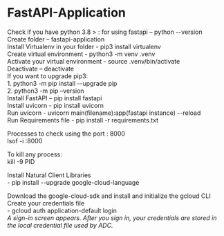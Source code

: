 # FastAPI-Application

Check if you have python 3.8 > :  for using fastapi – python --version<br /> 
Create folder – fastapi-application<br /> 
Install Virtualenv in your folder - pip3 install virtualenv<br /> 
Create virtual environment - python3 -m venv .venv<br /> 
Activate your virtual environment - source .venv/bin/activate<br /> 
Deactivate – deactivate<br /> 
If you want to upgrade pip3:<br /> 
            1. python3 -m pip install --upgrade pip<br /> 
            2. python3 -m pip –version<br /> 
Install FastAPI – pip install fastapi<br /> 
Install uvicorn -  pip install uvicorn<br /> 
Run uvicorn - uvicorn main(filename):app(fastapi instance) --reload<br /> 
Run Requirements file - pip install -r requirements.txt

Processes to check using the port : 8000 <br />
lsof -i :8000

To kill any process:<br />
kill -9 PID

Install Natural Client Libraries <br />
    - pip install --upgrade google-cloud-language

Download the google-cloud-sdk and install and initialize the gcloud CLI <br />
Create your credentials file <br/>
    - gcloud auth application-default login<br />
<i>A sign-in screen appears. After you sign in, your credentials are stored in the local credential file used by ADC.</i> <br />

